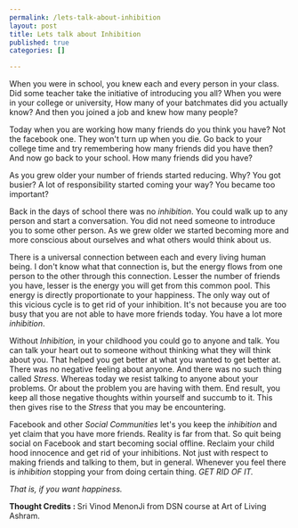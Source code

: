 ```yaml
--- 
permalink: /lets-talk-about-inhibition
layout: post
title: Lets talk about Inhibition
published: true
categories: []

---
```

When you were in school, you knew each and every person in your class. Did some teacher take the initiative of introducing you all? When you were in your college or university, How many of your batchmates did you actually know? And then you joined a job and knew how many people? 

Today when you are working how many friends do you think you have? Not the facebook one. They won&#39;t turn up when you die. Go back to your college time and try remembering how many friends did you have then? And now go back to your school. How many friends did you have?

As you grew older your number of friends started reducing. Why? You got busier? A lot of responsibility started coming your way? You became too important?

Back in the days of school there was no <i>inhibition</i>. You could walk up to any person and start a conversation. You did not need someone to introduce you to some other person. As we grew older we started becoming more and more conscious about ourselves and what others would think about us. 

There is a universal connection between each and every living human being. I don&#39;t know what that connection is, but the energy flows from one person to the other through this connection. Lesser the number of friends you have, lesser is the energy you will get from this common pool. This energy is directly proportionate to your happiness. The only way out of this vicious cycle is to get rid of your inhibition. It&#39;s not because you are too busy that you are not able to have more friends today. You have a lot more <i>inhibition</i>.

Without <i>Inhibition, </i>in your childhood you could go to anyone and talk. You can talk your heart out to someone without thinking what they will think about you. That helped you get better at what you wanted to get better at. There was no negative feeling about anyone. And there was no such thing called <i>Stress. </i>Whereas today we resist talking to anyone about your problems. Or about the problem you are having with them. End result, you keep all those negative thoughts within yourself and succumb to it. This then gives rise to the <i>Stress </i>that you may be encountering.

Facebook and other <i>Social Communities </i>let&#39;s you keep the <i>inhibition </i>and yet claim that you have more friends. Reality is far from that. So quit being social on Facebook and start becoming social offline. Reclaim your child hood innocence and get rid of your inhibitions. Not just with respect to making friends and talking to them, but in general. Whenever you feel there is <i>inhibition </i>stopping your from doing certain thing. <i>GET RID OF IT.</i>

<i>That is, if you want happiness.</i>

<b>Thought Credits : </b>Sri Vinod MenonJi from DSN course at Art of Living Ashram.
